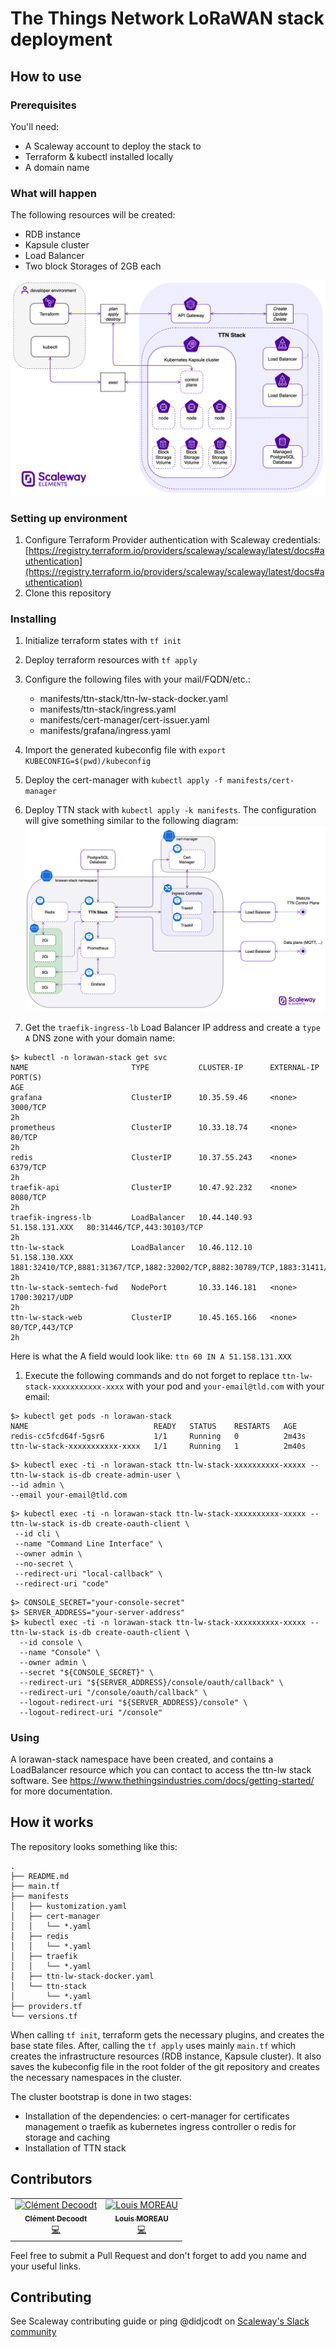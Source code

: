 # The Things Network LoRaWAN stack deployment

## How to use

### Prerequisites

You'll need:
- A Scaleway account to deploy the stack to
- Terraform & kubectl installed locally
- A domain name

### What will happen

The following resources will be created:
- RDB instance
- Kapsule cluster
- Load Balancer
- Two block Storages of 2GB each

![infra-diagram](assets/infrastructure-architecture.png)

### Setting up environment

1. Configure Terraform Provider authentication with Scaleway credentials: [https://registry.terraform.io/providers/scaleway/scaleway/latest/docs#authentication](https://registry.terraform.io/providers/scaleway/scaleway/latest/docs#authentication)
1. Clone this repository

### Installing

1. Initialize terraform states with `tf init`
1. Deploy terraform resources with `tf apply`
1. Configure the following files with your mail/FQDN/etc.:
   - manifests/ttn-stack/ttn-lw-stack-docker.yaml
   - manifests/ttn-stack/ingress.yaml
   - manifests/cert-manager/cert-issuer.yaml
   - manifests/grafana/ingress.yaml
1. Import the generated kubeconfig file with `export KUBECONFIG=$(pwd)/kubeconfig`
1. Deploy the cert-manager with `kubectl apply -f manifests/cert-manager`
1. Deploy TTN stack with `kubectl apply -k manifests`.
	The configuration will give something similar to the following diagram:
![flow-diagram](assets/flow-diagram.png)

1. Get the `traefik-ingress-lb` Load Balancer IP address and create a `type A` DNS zone with your domain name:
```
$> kubectl -n lorawan-stack get svc
NAME                       TYPE           CLUSTER-IP      EXTERNAL-IP      PORT(S)                                                                                                                                                                AGE
grafana                    ClusterIP      10.35.59.46     <none>           3000/TCP                                                                                                                                                               2h
prometheus                 ClusterIP      10.33.18.74     <none>           80/TCP                                                                                                                                                                 2h
redis                      ClusterIP      10.37.55.243    <none>           6379/TCP                                                                                                                                                               2h
traefik-api                ClusterIP      10.47.92.232    <none>           8080/TCP                                                                                                                                                               2h
traefik-ingress-lb         LoadBalancer   10.44.140.93    51.158.131.XXX   80:31446/TCP,443:30103/TCP                                                                                                                                             2h
ttn-lw-stack               LoadBalancer   10.46.112.10    51.158.130.XXX   1881:32410/TCP,8881:31367/TCP,1882:32002/TCP,8882:30789/TCP,1883:31411/TCP,8883:31264/TCP,1884:32587/TCP,8884:32385/TCP,8886:31414/TCP,1887:32745/TCP,8887:31778/TCP   2h
ttn-lw-stack-semtech-fwd   NodePort       10.33.146.181   <none>           1700:30217/UDP                                                                                                                                                         2h
ttn-lw-stack-web           ClusterIP      10.45.165.166   <none>           80/TCP,443/TCP                                                                                                                                                         2h
```
Here is what the A field would look like: ```ttn 60 IN A 51.158.131.XXX```

1. Execute the following commands and do not forget to replace `ttn-lw-stack-xxxxxxxxxxx-xxxx` with your pod and `your-email@tld.com` with your email:

```
$> kubectl get pods -n lorawan-stack
NAME                            READY   STATUS    RESTARTS   AGE
redis-cc5fcd64f-5gsr6           1/1     Running   0          2m43s
ttn-lw-stack-xxxxxxxxxxx-xxxx   1/1     Running   1          2m40s
```


```
$> kubectl exec -ti -n lorawan-stack ttn-lw-stack-xxxxxxxxxx-xxxxx -- ttn-lw-stack is-db create-admin-user \
--id admin \
--email your-email@tld.com
```

```
$> kubectl exec -ti -n lorawan-stack ttn-lw-stack-xxxxxxxxxx-xxxxx -- ttn-lw-stack is-db create-oauth-client \
 --id cli \
 --name "Command Line Interface" \
 --owner admin \
 --no-secret \
 --redirect-uri "local-callback" \
 --redirect-uri "code"
```

```
$> CONSOLE_SECRET="your-console-secret"
$> SERVER_ADDRESS="your-server-address"
$> kubectl exec -ti -n lorawan-stack ttn-lw-stack-xxxxxxxxxx-xxxxx -- ttn-lw-stack is-db create-oauth-client \
  --id console \
  --name "Console" \
  --owner admin \
  --secret "${CONSOLE_SECRET}" \
  --redirect-uri "${SERVER_ADDRESS}/console/oauth/callback" \
  --redirect-uri "/console/oauth/callback" \
  --logout-redirect-uri "${SERVER_ADDRESS}/console" \
  --logout-redirect-uri "/console"
```


### Using

A lorawan-stack namespace have been created, and contains a LoadBalancer resource
which you can contact to access the ttn-lw stack software.
See https://www.thethingsindustries.com/docs/getting-started/ for more documentation.

## How it works

The repository looks something like this:

```
.
├── README.md
├── main.tf
├── manifests
│   ├── kustomization.yaml
│   ├── cert-manager
│   │   └── *.yaml
│   ├── redis
│   │   └── *.yaml
│   ├── traefik
│   │   └── *.yaml
│   ├── ttn-lw-stack-docker.yaml
│   └── ttn-stack
│       └── *.yaml
├── providers.tf
└── versions.tf
```

When calling `tf init`, terraform gets the necessary plugins, and creates the
base state files.  After, calling the `tf apply` uses mainly `main.tf` which
creates the infrastructure resources (RDB instance, Kapsule cluster). It also
saves the kubeconfig file in the root folder of the git repository and creates
the necessary namespaces in the cluster.

The cluster bootstrap is done in two stages:
- Installation of the dependencies:
  o cert-manager for certificates management
  o traefik as kubernetes ingress controller
  o redis for storage and caching
- Installation of TTN stack

## Contributors

<table>
<tr>
	<td align="center"><a href="https://twitter.com/didjcodt"><img src="https://avatars3.githubusercontent.com/u/3254450?v=4" width="100px;" alt="Clément Decoodt"/><br /><sub><b>Clément Decoodt</b></sub></a><br /><a href="https://github.com/didjcodt/" title="Code">💻</a>
	</td>
<td align="center"><a href="https://twitter.com/luisomoreau"><img src="https://avatars1.githubusercontent.com/u/4725870?v=4" width="100px;" alt="Louis MOREAU"/><br /><sub><b>Louis MOREAU</b></sub></a><br /><a href="https://github.com/luisomoreau" title="Code">💻</a></td>
</tr>
</table>

Feel free to submit a Pull Request and don't forget to add you name and your useful links.

## Contributing

See Scaleway contributing guide or ping @didjcodt on [Scaleway's Slack community](https://slack.scaleway.com/)
